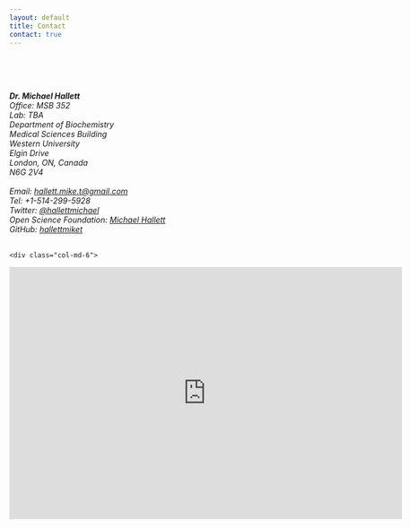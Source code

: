 ```yaml
---
layout: default
title: Contact
contact: true
---
```


<br><br><br>
<div class="row">
    <div class="col-md-6">
        <address>
            <b>Dr. Michael Hallett </b> <br>
            Office: MSB 352 <br>
            Lab: TBA <br>
            Department of Biochemistry <br>
            Medical Sciences Building <br>
            Western University<br> 
            Elgin Drive<br>
            London, ON, Canada<br>
            N6G 2V4<br>
            <br>
            Email: <a href="mailto:hallett.mike.t@gmail.com">hallett.mike.t@gmail.com</a> <br>
            Tel: +1-514-299-5928 <br>
            Twitter: <a href="#" onclick='window.open("https://twitter.com/hallettmichael");return false;'> @hallettmichael</a><br>
            Open Science Foundation: <a href="#" onclick='window.open("https://osf.io/jz64u/");return false;'> Michael Hallett</a><br>
            GitHub: <a href="#" onclick='window.open("https://github.com/hallettmiket");return false;'> hallettmiket</a><br>
        </address>
    </div>
            <br>


    <div class="col-md-6">
<iframe src="https://www.google.com/maps/embed?pb=!1m18!1m12!1m3!1d2917.4861403974287!2d-81.27652468452298!3d43.010153679148615!2m3!1f0!2f0!3f0!3m2!1i1024!2i768!4f13.1!3m3!1m2!1s0x882eee3dc72da521%3A0xf0ffda678f0eb0a8!2sMedical%20Sciences%20Building!5e0!3m2!1sen!2sca!4v1641336092613!5m2!1sen!2sca" width="700" height="450" style="border:0;" allowfullscreen="" loading="lazy"></iframe>
    </div>
    
</div>
